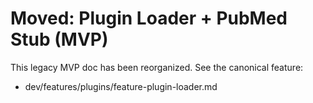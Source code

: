 # Moved: Plugin Loader + PubMed Stub (MVP)

This legacy MVP doc has been reorganized. See the canonical feature:
- dev/features/plugins/feature-plugin-loader.md

